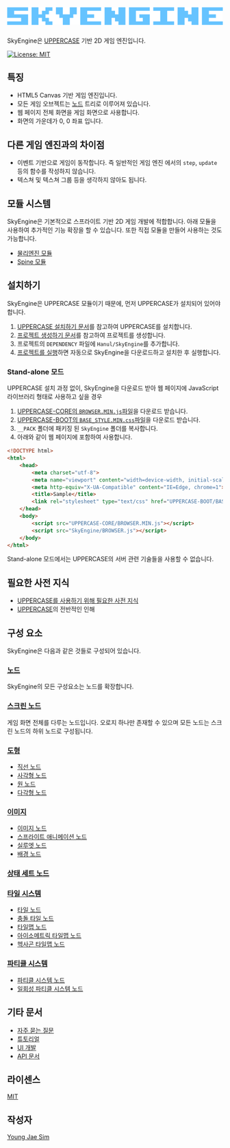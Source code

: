 # ![SkyEngine Logo](https://raw.githubusercontent.com/Hanul/SkyEngine/master/logo.png)
SkyEngine은 [UPPERCASE](http://uppercase.io) 기반 2D 게임 엔진입니다.

[![License: MIT](https://img.shields.io/badge/License-MIT-blue.svg)](https://opensource.org/licenses/MIT)

## 특징
* HTML5 Canvas 기반 게임 엔진입니다.
* 모든 게임 오브젝트는 [노드](DOC/Node.md) 트리로 이루어져 있습니다.
* 웹 페이지 전체 화면을 게임 화면으로 사용합니다.
* 화면의 가운데가 0, 0 좌표 입니다.

## 다른 게임 엔진과의 차이점
* 이벤트 기반으로 게임이 동작합니다. 즉 일반적인 게임 엔진 에서의 `step`, `update` 등의 함수를 작성하지 않습니다.
* 텍스쳐 및 텍스쳐 그룹 등을 생각하지 않아도 됩니다.

## 모듈 시스템
SkyEngine은 기본적으로 스프라이트 기반 2D 게임 개발에 적합합니다. 아래 모듈을 사용하여 추가적인 기능 확장을 할 수 있습니다. 또한 직접 모듈을 만들어 사용하는 것도 가능합니다.
- [물리엔진 모듈](https://github.com/Hanul/SkyEnginePhysics)
- [Spine 모듈](https://github.com/Hanul/SkyEngineSpine)

## 설치하기
SkyEngine은 UPPERCASE 모듈이기 때문에, 먼저 UPPERCASE가 설치되어 있어야 합니다.

1. [UPPERCASE 설치하기 문서](https://github.com/Hanul/UPPERCASE/blob/master/DOC/INSTALL.md)를 참고하여 UPPERCASE를 설치합니다.
2. [프로젝트 생성하기 문서](https://github.com/Hanul/UPPERCASE/blob/master/DOC/GUIDE/CREATE_PROJECT.md)를 참고하여 프로젝트를 생성합니다.
3. 프로젝트의 `DEPENDENCY` 파일에 `Hanul/SkyEngine`를 추가합니다.
4. [프로젝트를 실행](https://github.com/Hanul/UPPERCASE/blob/master/DOC/GUIDE/CREATE_PROJECT.md#프로젝트-실행)하면 자동으로 SkyEngine을 다운로드하고 설치한 후 실행합니다.

### Stand-alone 모드
UPPERCASE 설치 과정 없이, SkyEngine을 다운로드 받아 웹 페이지에 JavaScript 라이브러리 형태로 사용하고 싶을 경우
1. [UPPERCASE-CORE의 `BROWSER.MIN.js`파일](https://github.com/Hanul/UPPERCASE/blob/master/UPPERCASE-CORE/BROWSER.MIN.js)을 다운로드 받습니다.
2. [UPPERCASE-BOOT의 `BASE_STYLE.MIN.css`파일](https://github.com/Hanul/UPPERCASE/blob/master/UPPERCASE-BOOT/R/BASE_STYLE.MIN.css)을 다운로드 받습니다.
3. `__PACK` 폴더에 패키징 된 `SkyEngine` 폴더를 복사합니다.
4. 아래와 같이 웹 페이지에 포함하여 사용합니다.

```html
<!DOCTYPE html>
<html>
	<head>
		<meta charset="utf-8">
		<meta name="viewport" content="width=device-width, initial-scale=1.0, maximum-scale=1.0, minimum-scale=1.0, user-scalable=no">
		<meta http-equiv="X-UA-Compatible" content="IE=Edge, chrome=1">
		<title>Sample</title>
		<link rel="stylesheet" type="text/css" href="UPPERCASE-BOOT/BASE_STYLE.MIN.css" />
	</head>
	<body>
	    <script src="UPPERCASE-CORE/BROWSER.MIN.js"></script>
	    <script src="SkyEngine/BROWSER.js"></script>
	</body>
</html>
```
Stand-alone 모드에서는 UPPERCASE의 서버 관련 기술들을 사용할 수 없습니다.

## 필요한 사전 지식
- [UPPERCASE를 사용하기 위해 필요한 사전 지식](https://github.com/Hanul/UPPERCASE/blob/master/DOC/GUIDE.md#필요한-사전-지식)
- [UPPERCASE](http://uppercase.io)의 전반적인 인해

## 구성 요소
SkyEngine은 다음과 같은 것들로 구성되어 있습니다.

### [노드](DOC/Node.md)
SkyEngine의 모든 구성요소는 노드를 확장합니다.

### [스크린 노드](DOC/Screen.md)
게임 화면 전체를 다루는 노드입니다. 오로지 하나만 존재할 수 있으며 모든 노드는 스크린 노드의 하위 노드로 구성됩니다.

### [도형](DOC/Node/Figure.md)
* [직선 노드](DOC/Node/Figure.md#직선-노드)
* [사각형 노드](DOC/Node/Figure.md#사각형-노드)
* [원 노드](DOC/Node/Figure.md#원-노드)
* [다각형 노드](DOC/Node/Figure.md#다각형-노드)

### [이미지](DOC/Node/Image.md)
* [이미지 노드](DOC/Node/Image.md#이미지-노드)
* [스프라이트 애니메이션 노드](DOC/Node/Image.md#스프라이트-애니메이션-노드)
* [실루엣 노드](DOC/Node/Image.md#실루엣-노드)
* [배경 노드](DOC/Node/Image.md#배경-노드)

### [상태 세트 노드](DOC/Node/StateSet.md)

### [타일 시스템](DOC/Node/TileSystem.md)
* [타일 노드](DOC/Node/TileSystem.md#타일-노드)
* [충돌 타일 노드](DOC/Node/TileSystem.md#충돌-타일-노드)
* [타일맵 노드](DOC/Node/TileSystem.md#타일-맵)
* [아이소메트릭 타일맵 노드](DOC/Node/TileSystem.md#아이소메트릭-타일맵-노드)
* [헥사곤 타일맵 노드](DOC/Node/TileSystem.md#헥사곤-타일맵-노드)

### [파티클 시스템](DOC/Node/ParticleSystem.md)
* [파티클 시스템 노드](DOC/Node/ParticleSystem.md#파티클-시스템-노드)
* [일회성 파티클 시스템 노드](DOC/Node/ParticleSystem.md#일회성-파티클-시스템-노드)

## 기타 문서
* [자주 묻는 질문](DOC/FAQ.md)
* [튜토리얼](DOC/Tutorial.md)
* [UI 개발](DOC/UI.md)
* [API 문서](API/README.md)

## 라이센스
[MIT](LICENSE)

## 작성자
[Young Jae Sim](https://github.com/Hanul)